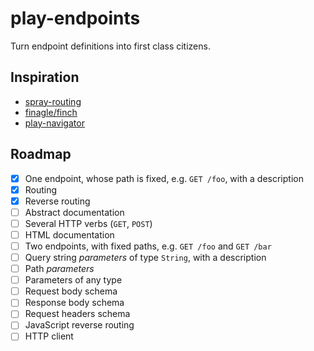 # play-endpoints

Turn endpoint definitions into first class citizens.

## Inspiration

- [spray-routing](http://spray.io/documentation/1.2.3/spray-routing/)
- [finagle/finch](https://github.com/finagle/finch/blob/master/docs/index.md)
- [play-navigator](https://github.com/teamon/play-navigator)

## Roadmap

- [x] One endpoint, whose path is fixed, e.g. `GET /foo`, with a description
- [x] Routing
- [x] Reverse routing
- [ ] Abstract documentation
- [ ] Several HTTP verbs (`GET`, `POST`)
- [ ] HTML documentation
- [ ] Two endpoints, with fixed paths, e.g. `GET /foo` and `GET /bar`
- [ ] Query string _parameters_ of type `String`, with a description
- [ ] Path _parameters_
- [ ] Parameters of any type
- [ ] Request body schema
- [ ] Response body schema
- [ ] Request headers schema
- [ ] JavaScript reverse routing
- [ ] HTTP client
